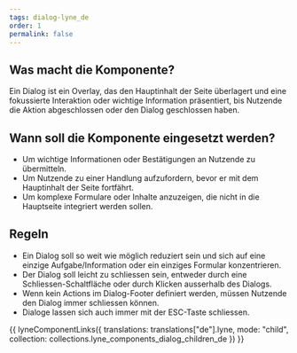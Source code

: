 ```yaml
---
tags: dialog-lyne_de
order: 1
permalink: false
---
```


## Was macht die Komponente?
Ein Dialog ist ein Overlay, das den Hauptinhalt der Seite überlagert und eine fokussierte Interaktion oder wichtige Information präsentiert, bis Nutzende die Aktion abgeschlossen oder den Dialog geschlossen haben.

## Wann soll die Komponente eingesetzt werden?
* Um wichtige Informationen oder Bestätigungen an Nutzende zu übermitteln.
* Um Nutzende zu einer Handlung aufzufordern, bevor er mit dem Hauptinhalt der Seite fortfährt.
* Um komplexe Formulare oder Inhalte anzuzeigen, die nicht in die Hauptseite integriert werden sollen.

## Regeln
* Ein Dialog soll so weit wie möglich reduziert sein und sich auf eine einzige Aufgabe/Information oder ein einziges Formular konzentrieren.
* Der Dialog soll leicht zu schliessen sein, entweder durch eine Schliessen-Schaltfläche oder durch Klicken ausserhalb des Dialogs.
* Wenn kein Actions im Dialog-Footer definiert werden, müssen Nutzende den Dialog immer schliessen können.
* Dialoge lassen sich auch immer mit der ESC-Taste schliessen.

{{ lyneComponentLinks({
  translations: translations["de"].lyne,
  mode: "child",
  collection: collections.lyne_components_dialog_children_de
}) }}